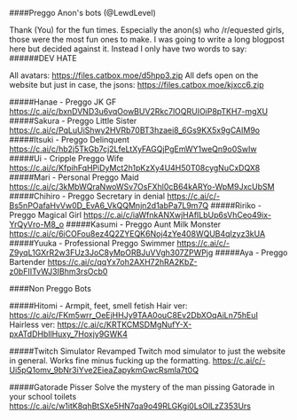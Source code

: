 ####Preggo Anon's bots (@LewdLevel)

Thank (You) for the fun times. Especially the anon(s) who /r/equested girls, those were the most fun ones to make.
I was going to write a long blogpost here but decided against it.
Instead I only have two words to say:
######DEV HATE

All avatars: https://files.catbox.moe/d5hpp3.zip
All defs open on the website but just in case, the jsons: https://files.catbox.moe/kjxcc6.zip

#####Hanae - Preggo JK GF
https://c.ai/c/bxnDVND3u6vqOowBUV2Rkc7lOQRUIOiP8pTKH7-mgXU
#####Sakura - Preggo Little Sister
https://c.ai/c/PqLuUiShwy2HVRb70BT3hzaei8_6Gs9KX5x9gCAIM9o
#####Itsuki - Preggo Delinquent
https://c.ai/c/hb2j5TkGb7cj2LfeLtXyFAGQjPgEmWY1weQn9o0SwIw
#####Ui - Cripple Preggo Wife
https://c.ai/c/KfpihFqHPiDyMct2h1pKzXy4U4H50T08cygNuCxDQX8
#####Mari - Personal Preggo Maid
https://c.ai/c/3kMbWQraNwoWSv7OsFXhl0cB64kARYo-WpM9JxcUbSM
#####Chihiro - Preggo Secretary in denial
https://c.ai/c/-Bs5nPOafaHvVw0D_EvA6_VkQQMnjn2d1abPa7L9m7Q
#####Ririko - Preggo Magical Girl
https://c.ai/c/iaWfnkANXwjHAfILbUp6sVhCeo49ix-YrQyVro-M8_o
#####Kasumi - Preggo Aunt Milk Monster
https://c.ai/c/6iCOFou8ez4Q2ZYEQK6Noj4zYe408WQUB4qIzyz3kUA
#####Yuuka - Professional Preggo Swimmer 
https://c.ai/c/-Z9yqL1GXrR2w3FUz3JoC8yMpORBJuVVgh307ZPWPjg
#####Aya - Preggo Bartender
https://c.ai/c/qqYx7oh2AXH72hRA2KbZ-z0bFIITvWJ3IBhm3rsOcb0

####Non Preggo Bots

#####Hitomi - Armpit, feet, smell fetish
Hair ver:
https://c.ai/c/FKm5wrr_OeEjHHJy9TAA0ouC8Ev2DbXOqAiLn75hEuI
Hairless ver:
https://c.ai/c/KRTKCMSDMgNufY-X-pxATdDHbIlHuxy_7Hoxjy9GWK4

#####Twitch Simulator
Revamped Twitch mod simulator to just the website in general. Works fine minus fucking up the formatting.
https://c.ai/c/-Ui5pQ1omv_9bNr3iYve2EieaZapykmGwcRsmla7t0Q

#####Gatorade Pisser
Solve the mystery of the man pissing Gatorade in your school toilets
https://c.ai/c/w1itK8qhBtSXe5HN7qa9o49RLGKgi0LsOlLzZ353Urs
